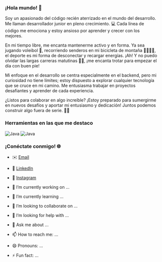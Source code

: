 ### ¡Hola mundo! 👋
Soy un apasionado del código recién aterrizado en el mundo del desarrollo. Me llaman desarrollador junior en pleno crecimiento. 💻 Cada línea de código me emociona y estoy ansioso por aprender y crecer con los mejores.

En mi tiempo libre, me encanta mantenerme activo y en forma. Ya sea jugando voleibol 🏐, recorriendo senderos en mi bicicleta de montaña 🚵‍♂️🚴‍♂️, el deporte es mi forma de desconectar y recargar energías. ¡Ah! Y no puedo olvidar las largas carreras matutinas 🏃‍♂️, ¡me encanta trotar para empezar el día con buen pie!

Mi enfoque en el desarrollo se centra especialmente en el backend, pero mi curiosidad no tiene límites; estoy dispuesto a explorar cualquier tecnología que se cruce en mi camino. Me entusiasma trabajar en proyectos desafiantes y aprender de cada experiencia.

¿Listos para colaborar en algo increíble? ¡Estoy preparado para sumergirme en nuevos desafíos y aportar mi entusiasmo y dedicación! Juntos podemos construir algo fuera de serie. 🚀✨

### Herramientas en las que me destaco

![Java](https://img.shields.io/badge/Lenguajes-Java-Yellow)
![Java](https://img.shields.io/badge/Lenguajes-Java-Yellow)


### ¡Conéctate conmigo! 🌐

- ✉️ [Email](mailto:ersanchezg100@gmail.com)
- 💼 [LinkedIn](https://www.linkedin.com/in/romairo-sanchez-b08436248/)
- 📸 [Instagram](https://www.instagram.com/romairo.s/)




- 🔭 I’m currently working on ...
- 🌱 I’m currently learning ...
- 👯 I’m looking to collaborate on ...
- 🤔 I’m looking for help with ...
- 💬 Ask me about ...
- 📫 How to reach me: ...
- 😄 Pronouns: ...
- ⚡ Fun fact: ...

